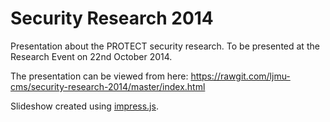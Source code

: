 Security Research 2014
======================

Presentation about the PROTECT security research. To be presented at the Research Event on 22nd October 2014.

The presentation can be viewed from here: https://rawgit.com/ljmu-cms/security-research-2014/master/index.html

Slideshow created using [impress.js](https://bartaz.github.io/impress.js/).
